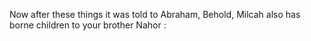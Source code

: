 Now after these things it was told to Abraham, Behold, Milcah also has borne children to your brother Nahor :
